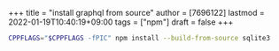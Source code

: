 +++
title = "install graphql from source"
author = [7696122]
lastmod = 2022-01-19T10:40:19+09:00
tags = ["npm"]
draft = false
+++

```sh
CPPFLAGS="$CPPFLAGS -fPIC" npm install --build-from-source sqlite3
```
